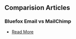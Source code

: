 ## Comparision Articles

### Bluefox Email vs MailChimp

- [Read More](./bluefox-vs-mailchimp-with-sources.md)